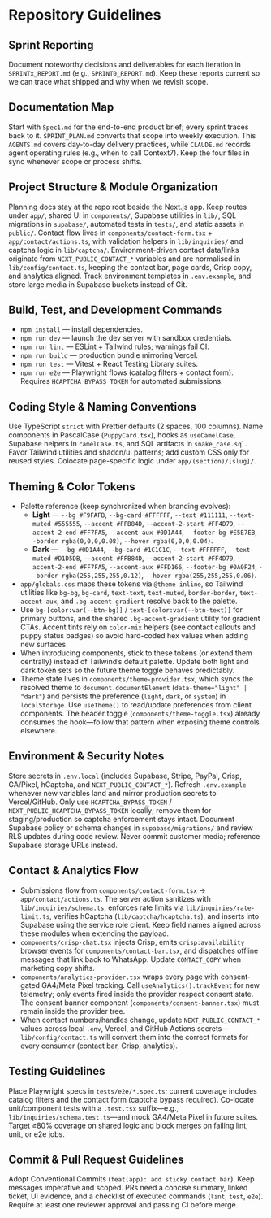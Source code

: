 # Repository Guidelines

## Sprint Reporting
Document noteworthy decisions and deliverables for each iteration in `SPRINTx_REPORT.md` (e.g., `SPRINT0_REPORT.md`). Keep these reports current so we can trace what shipped and why when we revisit scope.

## Documentation Map
Start with `Spec1.md` for the end-to-end product brief; every sprint traces back to it. `SPRINT_PLAN.md` converts that scope into weekly execution. This `AGENTS.md` covers day-to-day delivery practices, while `CLAUDE.md` records agent operating rules (e.g., when to call Context7). Keep the four files in sync whenever scope or process shifts.

## Project Structure & Module Organization
Planning docs stay at the repo root beside the Next.js app. Keep routes under `app/`, shared UI in `components/`, Supabase utilities in `lib/`, SQL migrations in `supabase/`, automated tests in `tests/`, and static assets in `public/`. Contact flow lives in `components/contact-form.tsx` + `app/contact/actions.ts`, with validation helpers in `lib/inquiries/` and captcha logic in `lib/captcha/`. Environment-driven contact data/links originate from `NEXT_PUBLIC_CONTACT_*` variables and are normalised in `lib/config/contact.ts`, keeping the contact bar, page cards, Crisp copy, and analytics aligned. Track environment templates in `.env.example`, and store large media in Supabase buckets instead of Git.

## Build, Test, and Development Commands
- `npm install` — install dependencies.
- `npm run dev` — launch the dev server with sandbox credentials.
- `npm run lint` — ESLint + Tailwind rules; warnings fail CI.
- `npm run build` — production bundle mirroring Vercel.
- `npm run test` — Vitest + React Testing Library suites.
- `npm run e2e` — Playwright flows (catalog filters + contact form). Requires `HCAPTCHA_BYPASS_TOKEN` for automated submissions.

## Coding Style & Naming Conventions
Use TypeScript `strict` with Prettier defaults (2 spaces, 100 columns). Name components in PascalCase (`PuppyCard.tsx`), hooks as `useCamelCase`, Supabase helpers in `camelCase.ts`, and SQL artifacts in `snake_case.sql`. Favor Tailwind utilities and shadcn/ui patterns; add custom CSS only for reused styles. Colocate page-specific logic under `app/(section)/[slug]/`.

## Theming & Color Tokens
- Palette reference (keep synchronized when branding evolves):
  - **Light** — `--bg #F9FAFB`, `--bg-card #FFFFFF`, `--text #111111`, `--text-muted #555555`, `--accent #FFB84D`, `--accent-2-start #FF4D79`, `--accent-2-end #FF7FA5`, `--accent-aux #0D1A44`, `--footer-bg #E5E7EB`, `--border rgba(0,0,0,0.08)`, `--hover rgba(0,0,0,0.04)`.
  - **Dark** — `--bg #0D1A44`, `--bg-card #1C1C1C`, `--text #FFFFFF`, `--text-muted #D1D5DB`, `--accent #FFB84D`, `--accent-2-start #FF4D79`, `--accent-2-end #FF7FA5`, `--accent-aux #FFD166`, `--footer-bg #0A0F24`, `--border rgba(255,255,255,0.12)`, `--hover rgba(255,255,255,0.06)`.
- `app/globals.css` maps these tokens via `@theme inline`, so Tailwind utilities like `bg-bg`, `bg-card`, `text-text`, `text-muted`, `border-border`, `text-accent-aux`, and `.bg-accent-gradient` resolve back to the palette.
- Use `bg-[color:var(--btn-bg)]` / `text-[color:var(--btn-text)]` for primary buttons, and the shared `.bg-accent-gradient` utility for gradient CTAs. Accent tints rely on `color-mix` helpers (see contact callouts and puppy status badges) so avoid hard-coded hex values when adding new surfaces.
- When introducing components, stick to these tokens (or extend them centrally) instead of Tailwind’s default palette. Update both light and dark token sets so the future theme toggle behaves predictably.
- Theme state lives in `components/theme-provider.tsx`, which syncs the resolved theme to `document.documentElement` (`data-theme="light" | "dark"`) and persists the preference (`light`, `dark`, or `system`) in `localStorage`. Use `useTheme()` to read/update preferences from client components. The header toggle (`components/theme-toggle.tsx`) already consumes the hook—follow that pattern when exposing theme controls elsewhere.

## Environment & Security Notes
Store secrets in `.env.local` (includes Supabase, Stripe, PayPal, Crisp, GA/Pixel, hCaptcha, and `NEXT_PUBLIC_CONTACT_*`). Refresh `.env.example` whenever new variables land and mirror production secrets to Vercel/GitHub. Only use `HCAPTCHA_BYPASS_TOKEN` / `NEXT_PUBLIC_HCAPTCHA_BYPASS_TOKEN` locally; remove them for staging/production so captcha enforcement stays intact. Document Supabase policy or schema changes in `supabase/migrations/` and review RLS updates during code review. Never commit customer media; reference Supabase storage URLs instead.

## Contact & Analytics Flow
- Submissions flow from `components/contact-form.tsx` → `app/contact/actions.ts`. The server action sanitizes with `lib/inquiries/schema.ts`, enforces rate limits via `lib/inquiries/rate-limit.ts`, verifies hCaptcha (`lib/captcha/hcaptcha.ts`), and inserts into Supabase using the service role client. Keep field names aligned across these modules when extending the payload.
- `components/crisp-chat.tsx` injects Crisp, emits `crisp:availability` browser events for `components/contact-bar.tsx`, and dispatches offline messages that link back to WhatsApp. Update `CONTACT_COPY` when marketing copy shifts.
- `components/analytics-provider.tsx` wraps every page with consent-gated GA4/Meta Pixel tracking. Call `useAnalytics().trackEvent` for new telemetry; only events fired inside the provider respect consent state. The consent banner component (`components/consent-banner.tsx`) must remain inside the provider tree.
- When contact numbers/handles change, update `NEXT_PUBLIC_CONTACT_*` values across local `.env`, Vercel, and GitHub Actions secrets—`lib/config/contact.ts` will convert them into the correct formats for every consumer (contact bar, Crisp, analytics).

## Testing Guidelines
Place Playwright specs in `tests/e2e/*.spec.ts`; current coverage includes catalog filters and the contact form (captcha bypass required). Co-locate unit/component tests with a `.test.tsx` suffix—e.g., `lib/inquiries/schema.test.ts`—and mock GA4/Meta Pixel in future suites. Target ≥80% coverage on shared logic and block merges on failing lint, unit, or e2e jobs.

## Commit & Pull Request Guidelines
Adopt Conventional Commits (`feat(app): add sticky contact bar`). Keep messages imperative and scoped. PRs need a concise summary, linked ticket, UI evidence, and a checklist of executed commands (`lint`, `test`, `e2e`). Require at least one reviewer approval and passing CI before merge.
